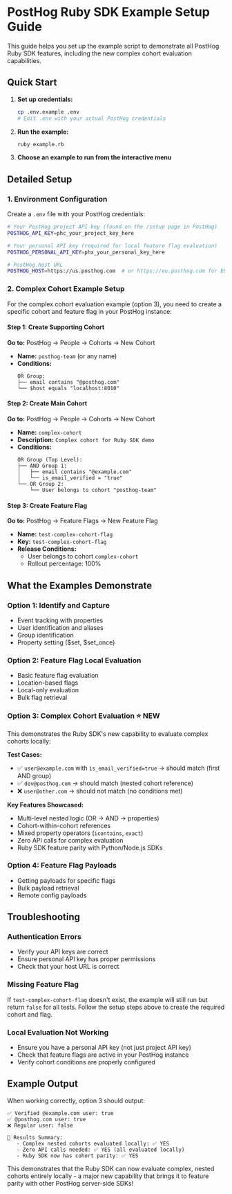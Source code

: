# PostHog Ruby SDK Example Setup Guide

This guide helps you set up the example script to demonstrate all PostHog Ruby SDK features, including the new complex cohort evaluation capabilities.

## Quick Start

1. **Set up credentials:**
   ```bash
   cp .env.example .env
   # Edit .env with your actual PostHog credentials
   ```

2. **Run the example:**
   ```bash
   ruby example.rb
   ```

3. **Choose an example to run from the interactive menu**

## Detailed Setup

### 1. Environment Configuration

Create a `.env` file with your PostHog credentials:

```bash
# Your PostHog project API key (found on the /setup page in PostHog)
POSTHOG_API_KEY=phc_your_project_key_here

# Your personal API key (required for local feature flag evaluation) 
POSTHOG_PERSONAL_API_KEY=phx_your_personal_key_here

# PostHog host URL
POSTHOG_HOST=https://us.posthog.com  # or https://eu.posthog.com for EU, or your self-hosted URL
```

### 2. Complex Cohort Example Setup

For the complex cohort evaluation example (option 3), you need to create a specific cohort and feature flag in your PostHog instance:

#### Step 1: Create Supporting Cohort

**Go to:** PostHog → People → Cohorts → New Cohort

- **Name:** `posthog-team` (or any name)
- **Conditions:**
  ```
  OR Group:
  ├── email contains "@posthog.com"
  └── $host equals "localhost:8010"
  ```

#### Step 2: Create Main Cohort

**Go to:** PostHog → People → Cohorts → New Cohort

- **Name:** `complex-cohort`
- **Description:** `Complex cohort for Ruby SDK demo`
- **Conditions:**
  ```
  OR Group (Top Level):
  ├── AND Group 1:
  │   ├── email contains "@example.com"
  │   └── is_email_verified = "true"
  └── OR Group 2:
      └── User belongs to cohort "posthog-team"
  ```

#### Step 3: Create Feature Flag

**Go to:** PostHog → Feature Flags → New Feature Flag

- **Name:** `test-complex-cohort-flag`
- **Key:** `test-complex-cohort-flag`
- **Release Conditions:**
  - User belongs to cohort `complex-cohort`
  - Rollout percentage: 100%

## What the Examples Demonstrate

### Option 1: Identify and Capture
- Event tracking with properties
- User identification and aliases
- Group identification
- Property setting ($set, $set_once)

### Option 2: Feature Flag Local Evaluation  
- Basic feature flag evaluation
- Location-based flags
- Local-only evaluation
- Bulk flag retrieval

### Option 3: Complex Cohort Evaluation ⭐ **NEW**
This demonstrates the Ruby SDK's new capability to evaluate complex cohorts locally:

**Test Cases:**
- ✅ `user@example.com` with `is_email_verified=true` → should match (first AND group)
- ✅ `dev@posthog.com` → should match (nested cohort reference)  
- ❌ `user@other.com` → should not match (no conditions met)

**Key Features Showcased:**
- Multi-level nested logic (OR → AND → properties)
- Cohort-within-cohort references
- Mixed property operators (`icontains`, `exact`)
- Zero API calls for complex evaluation
- Ruby SDK feature parity with Python/Node.js SDKs

### Option 4: Feature Flag Payloads
- Getting payloads for specific flags
- Bulk payload retrieval
- Remote config payloads

## Troubleshooting

### Authentication Errors
- Verify your API keys are correct
- Ensure personal API key has proper permissions
- Check that your host URL is correct

### Missing Feature Flag
If `test-complex-cohort-flag` doesn't exist, the example will still run but return `false` for all tests. Follow the setup steps above to create the required cohort and flag.

### Local Evaluation Not Working
- Ensure you have a personal API key (not just project API key)
- Check that feature flags are active in your PostHog instance
- Verify cohort conditions are properly configured

## Example Output

When working correctly, option 3 should output:
```
✅ Verified @example.com user: true
✅ @posthog.com user: true  
❌ Regular user: false

🎯 Results Summary:
   - Complex nested cohorts evaluated locally: ✅ YES
   - Zero API calls needed: ✅ YES (all evaluated locally)
   - Ruby SDK now has cohort parity: ✅ YES
```

This demonstrates that the Ruby SDK can now evaluate complex, nested cohorts entirely locally - a major new capability that brings it to feature parity with other PostHog server-side SDKs!
